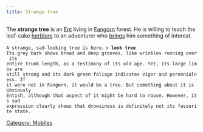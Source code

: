 ```yaml
---
title: Strange tree
---
```


The **strange tree** is an [Ent](Ent "wikilink") living in
[Fangorn](Fangorn "wikilink") forest. He is willing to teach the
leaf-cake [herblore](herblore "wikilink") to an adventurer who
[brings](Quest#Leaf-Cake "wikilink") him something of interest.

`A strange, sad-looking tree is here.`
`> `**`look tree`**
`Its grey bark shows broad and deep grooves, like wrinkles running over its`
`entire trunk length, as a testimony of its old age. Yet, its large limbs are`
`still strong and its dark green foliage indicates vigor and perennialness. If`
`it were not in Fangorn, it would be a tree. But something about it is obviously`
`Entish, although that aspect of it might be hard to rouse. However, its sad`
`expression clearly shows that drowsiness is definitely not its favourite state.`

[Category: Mobiles](Category:_Mobiles "wikilink")